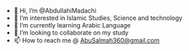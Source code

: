 - 👋 Hi, I’m @AbdullahiMadachi
- 👀 I’m interested in Islamic Studies, Science and technology 
- 🌱 I’m currently learning Arabic Language
- 💞️ I’m looking to collaborate on my study
- 📫 How to reach me @ AbuSalmah360@gmail.com
